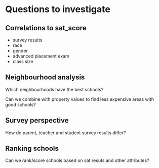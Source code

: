 # Questions to investigate

## Correlations to sat_score

* survey results
* race
* gender
* advanced placement exam
* class size

## Neighbourhood analysis

Which neighbourhoods have the best schools?

Can we combine with property values to find less expensive areas with good schools?

## Survey perspective

How do parent, teacher and student survey results differ?

## Ranking schools

Can we rank/score schools based on sat resuts and other attributes?
